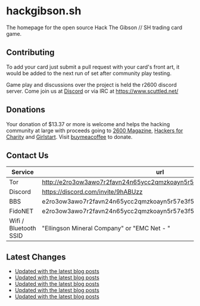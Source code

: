 # hackgibson.sh
The homepage for the open source Hack The Gibson // SH trading card game.


## Contributing

To add your card just submit a pull request with your card's front art, it would be added to the next run of set after community play testing.

Game play and discussions over the project is held the r2600 discord server. Come join us at [Discord](https://discord.com/invite/9hABUzz) or via IRC at https://www.scuttled.net/


## Donations

Your donation of $13.37 or more is welcome and helps the hacking community at large with proceeds going to [2600 Magazine](https://2600.com/), [Hackers for Charity](https://hackersforcharity.org) and [Girlstart](https://girlstart.org).  Visit [buymeacoffee](https://www.buymeacoffee.com/hackgibson.sh) to donate.


## Contact Us

Service | url
-|-
Tor | http://e2ro3ow3awo7r2favn24n65ycc2qmzkoayn5r57e3f56nvjwdcgg32ad.onion
Discord | https://discord.com/invite/9hABUzz
BBS | e2ro3ow3awo7r2favn24n65ycc2qmzkoayn5r57e3f56nvjwdcgg32ad.onion:23
FidoNET | e2ro3ow3awo7r2favn24n65ycc2qmzkoayn5r57e3f56nvjwdcgg32ad.onion:24554
Wifi / Bluetooth SSID | "Ellingson Mineral Company" or "EMC Net - <fidonet address>"

## Latest Changes
<!-- BLOG-POST-LIST:START -->
- [Updated with the latest blog posts](https://github.com/DFW2600/hackgibson.sh/commit/6f10d1c2c69382e731e527a1447aa59485575ce4)
- [Updated with the latest blog posts](https://github.com/DFW2600/hackgibson.sh/commit/a9b4afcc8b819817555f0db090b39d2439d0870c)
- [Updated with the latest blog posts](https://github.com/DFW2600/hackgibson.sh/commit/fbeaec7a403c464bf31ea53b3b6619359f6a0734)
- [Updated with the latest blog posts](https://github.com/DFW2600/hackgibson.sh/commit/a6a439258df60a0bf999bf2a1b3407782882b2e6)
- [Updated with the latest blog posts](https://github.com/DFW2600/hackgibson.sh/commit/3af4c1a7f39acc5ef1d255752198e88def8165c1)
<!-- BLOG-POST-LIST:END -->
